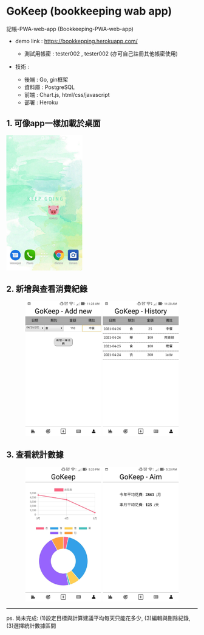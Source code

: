 # GoKeep (bookkeeping wab app)
記帳-PWA-web-app (Bookkeeping-PWA-web-app)

* demo link : https://bookkepping.herokuapp.com/
  * 測試用帳密 : tester002 , tester002 (亦可自己註冊其他帳密使用)

* 技術 :
  * 後端 : Go, gin框架
  * 資料庫 : PostgreSQL
  * 前端 : Chart.js, html/css/javascript
  * 部署 : Heroku

## 1. 可像app一樣加載於桌面
<img src="https://github.com/Yu-Zhuang/bookkeeping/blob/main/demoscreen/64978.jpg" width="200">

## 2. 新增與查看消費紀錄
<p align="center" width="100%">
    <img src="https://github.com/Yu-Zhuang/bookkeeping/blob/main/demoscreen/64975.jpg" width="200">
    <img src="https://github.com/Yu-Zhuang/bookkeeping/blob/main/demoscreen/64976.jpg" width="200">
</p>


## 3. 查看統計數據
<p align="center" width="100%">
    <img src="https://github.com/Yu-Zhuang/bookkeeping/blob/main/demoscreen/64974.jpg" width="200">
    <img src="https://github.com/Yu-Zhuang/bookkeeping/blob/main/demoscreen/65117.jpg" width="200">
</p>


--- 
ps. 尚未完成: (1)設定目標與計算建議平均每天只能花多少, (3)編輯與刪除紀錄, (3)選擇統計數據區間

